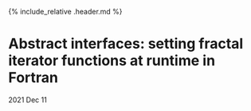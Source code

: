 
<link rel="shortcut icon" type="image/png" href="favicon.png">

{% include_relative .header.md %}

# Abstract interfaces: setting fractal iterator functions at runtime in Fortran

2021 Dec 11

